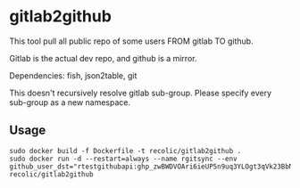 # gitlab2github

This tool pull all public repo of some users FROM gitlab TO github. 

Gitlab is the actual dev repo, and github is a mirror. 

Dependencies: fish, json2table, git

This doesn't recursively resolve gitlab sub-group. Please specify every sub-group as a new namespace. 

## Usage

```
sudo docker build -f Dockerfile -t recolic/gitlab2github .
sudo docker run -d --restart=always --name rgitsync --env github_user_dst="rtestgithubapi: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" recolic/gitlab2github
```


